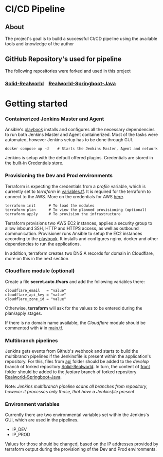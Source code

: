 # CI/CD Pipeline
## About

The project's goal is to build a successful CI/CD pipeline using the available tools and knowledge of the author

## GitHub Repository's used for pipeline

The following repositories were forked and used in this project

### [Solid-Realworld](https://github.com/solidjs/solid-realworld)&nbsp;&nbsp;&nbsp;&nbsp;[Realworld-Springboot-Java](https://github.com/raeperd/realworld-springboot-java)

# Getting started

### Containerized Jenkins Master and Agent

Ansible's [playbook](playbooks/init.yml) installs and configures all the necessary dependencies to run both Jenkins Master and Agent containerized. Most of the tasks were automated, however Jenkins setup has to be done through GUI. 

    docker compose up -d    # Starts the Jenkins Master, Agent and network

Jenkins is setup with the default offered plugins. Credentials are stored in the built-in Credentials store. 

### Provisioning the Dev and Prod environments

Terraform is expecting the credentials from a _profile_ variable, which is currently set to _terraform_ in [variables.tf](terraform/variables.tf). It is required for the terraform to connect to the AWS. More on the credentials for AWS [here](https://docs.aws.amazon.com/cli/latest/userguide/cli-configure-quickstart.html#cli-configure-quickstart-config).

    terraform init      # To load the modules
    terraform plan      # To view the planned provisioning (optional)
    terraform apply     # To provision the infrastructure

Terraform provisions two AWS EC2 instances, applies a security group to allow inbound SSH, HTTP and HTTPS access, as well as outbound communication. Provisioner runs Ansible to setup the EC2 instances according to the [playbook](terraform/playbook_aws/main.yml). It installs and configures nginx, docker and other dependencies to run the applications.

In addition, terraform creates two DNS A records for domain in Cloudflare, more on this in the next section.

### Cloudflare module (optional)

Create a file __secret.auto.tfvars__ and add the following variables there:

    cloudflare_email   = "value"
    cloudflare_api_key = "value"
    cloudflare_zone_id = "value"

Otherwise, __terraform__ will ask for the values to be entered during the plan/apply stages.

If there is no domain name available, the _Cloudflare_ module should be commented with _#_ in [main.tf](terraform/main.tf).

### Multibranch pipelines

Jenkins gets events from Github's webhook and starts to build the multibranch pipelines if the Jenkinsfile is present within the application's repository. For this, files from [api](api/) folder should be added to the _develop_ branch of forked repository [Solid-Realworld](https://github.com/solidjs/solid-realworld). In turn, the content of [front](front/) folder should be added to the _feature_ branch of forked repository [Realworld-Springboot-Java](https://github.com/raeperd/realworld-springboot-java). 

Note: _Jenkins multibranch pipeline scans all branches from repository, however it processes only those, that have a Jenkinsfile present_

### Environment variables

Currently there are two environmental variables set within the Jenkins's GUI, which are used in the pipelines.

 - IP_DEV
 - IP_PROD

Values for those should be changed, based on the IP addresses provided by terraform output during the provisioning of the Dev and Prod environments.